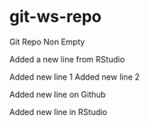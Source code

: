 # git-ws-repo
Git Repo Non Empty

Added a new line from RStudio

Added new line 1
Added new line 2

Added new line on Github

Added new line in RStudio
